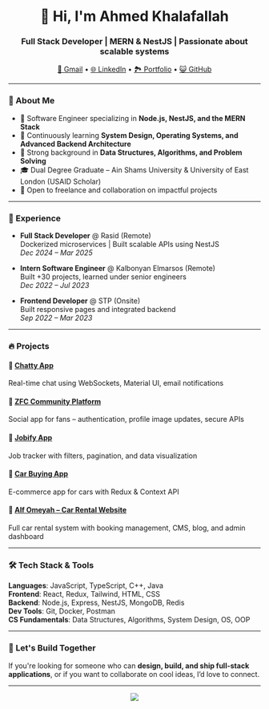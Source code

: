 <h1 align="center">👋 Hi, I'm Ahmed Khalafallah</h1>
<h3 align="center">Full Stack Developer | MERN & NestJS | Passionate about scalable systems</h3>

<p align="center">
  <a href="mailto:ahmed1999khalafallah@gmail.com">📧 Gmail</a> • 
  <a href="https://www.linkedin.com/in/ahmed-khalafallah/">🌐 LinkedIn</a> • 
  <a href="https://luminous-dango-993d39.netlify.app/">🏞 Portfolio</a> • 
  <a href="https://github.com/AhmedKhalafallah1999">😺 GitHub</a>
</p>

---

### 🚀 About Me
- 🔧 Software Engineer specializing in **Node.js, NestJS, and the MERN Stack**
- 🌱 Continuously learning **System Design, Operating Systems, and Advanced Backend Architecture**
- 🧠 Strong background in **Data Structures, Algorithms, and Problem Solving**
- 🎓 Dual Degree Graduate – Ain Shams University & University of East London (USAID Scholar)
- 🤝 Open to freelance and collaboration on impactful projects

---

### 💼 Experience
- **Full Stack Developer** @ Rasid (Remote)  
  Dockerized microservices | Built scalable APIs using NestJS  
  *Dec 2024 – Mar 2025*

- **Intern Software Engineer** @ Kalbonyan Elmarsos (Remote)  
  Built +30 projects, learned under senior engineers  
  *Dec 2022 – Jul 2023*

- **Frontend Developer** @ STP (Onsite)  
  Built responsive pages and integrated backend  
  *Sep 2022 – Mar 2023*

---

### 🔥 Projects

#### 🔹 [Chatty App](https://github.com/AhmedKhalafallah1999/Chatty)
Real-time chat using WebSockets, Material UI, email notifications

#### 🔹 [ZFC Community Platform](https://github.com/AhmedKhalafallah1999/zfc)
Social app for fans – authentication, profile image updates, secure APIs

#### 🔹 [Jobify App](https://github.com/AhmedKhalafallah1999/Jobify-MernStack)
Job tracker with filters, pagination, and data visualization

#### 🔹 [Car Buying App](https://github.com/AhmedKhalafallah1999/carsProjectTask)
E-commerce app for cars with Redux & Context API

#### 🔹 [Alf Omeyah – Car Rental Website](https://github.com/AhmedKhalafallah1999/alf-omeyah)
Full car rental system with booking management, CMS, blog, and admin dashboard

---

### 🛠 Tech Stack & Tools
**Languages**: JavaScript, TypeScript, C++, Java  
**Frontend**: React, Redux, Tailwind, HTML, CSS  
**Backend**: Node.js, Express, NestJS, MongoDB, Redis  
**Dev Tools**: Git, Docker, Postman  
**CS Fundamentals**: Data Structures, Algorithms, System Design, OS, OOP  

---

### 🌱 Let's Build Together
If you're looking for someone who can **design, build, and ship full-stack applications**, or if you want to collaborate on cool ideas, I’d love to connect.

---

<p align="center">
  <img src="https://skillicons.dev/icons?i=react,nodejs,express,mongodb,nestjs,typescript,docker,git,html,css,javascript,tailwind" />
</p>
